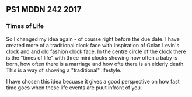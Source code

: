 ## PS1 MDDN 242 2017

### Times of Life


So I changed my idea again - of course right before the due date. I have created more of a traditional clock face with Inspiration of Golan Levin's clock and and old fashion clock face. In the centre circle of the clock there is the "times of life" with three mini clocks showing how often a baby is born, how often there is a marriage and how ofte there is an elderly death. This is a way of showing a "traditional" lifestyle. 

I have chosen this idea becuase it gives a good perspective on how fast time goes when these life events are puut infront of you.






